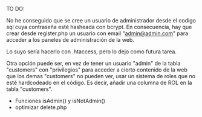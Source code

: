 TO DO:

No he conseguido que se cree un usuario de administrador desde el codigo sql cuya contraseña esté hasheada con bcrypt.
En consecuencia, hay que crear desde register.php un usuario con email "admin@admin.com" para acceder a los paneles de administración de la web.

Lo suyo sería hacerlo con .htaccess, pero lo dejo como futura tarea.

Otra opción puede ser, en vez de tener un usuario "admin" de la tabla "customers" con "privilegios" para acceder a cierto contenido de la web que los demas "customers" no pueden ver, usar un sistema de roles que no esté hardcodeado en el código. Es decir, añadir una columna de ROL en la tabla "customers".

- Funciones isAdmin() y isNotAdmin()
- optimizar delete.php